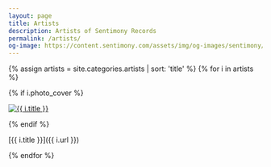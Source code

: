 ```yaml
---
layout: page
title: Artists
description: Artists of Sentimony Records
permalink: /artists/
og-image: https://content.sentimony.com/assets/img/og-images/sentimony/home.jpg
---
```


{% assign artists = site.categories.artists | sort: 'title' %}
{% for i in artists %}

{% if i.photo_cover %}
<p>
  <a href="{{ i.url }}">
    <img class="photo-cover" src="{{ i.photo_cover }}" alt="{{ i.title }}">
  </a>
</p>
{% endif %}

[{{ i.title }}]({{ i.url }})

{% endfor %}
